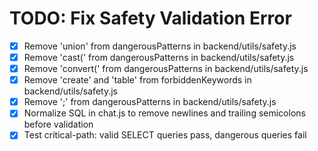 # TODO: Fix Safety Validation Error

- [x] Remove 'union' from dangerousPatterns in backend/utils/safety.js
- [x] Remove 'cast(' from dangerousPatterns in backend/utils/safety.js
- [x] Remove 'convert(' from dangerousPatterns in backend/utils/safety.js
- [x] Remove 'create' and 'table' from forbiddenKeywords in backend/utils/safety.js
- [x] Remove ';' from dangerousPatterns in backend/utils/safety.js
- [x] Normalize SQL in chat.js to remove newlines and trailing semicolons before validation
- [x] Test critical-path: valid SELECT queries pass, dangerous queries fail
